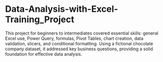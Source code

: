 # Data-Analysis-with-Excel-Training_Project
This project for beginners to intermediates covered essential skills: general Excel use, Power Query, formulas, Pivot Tables, chart creation, data validation, slicers, and conditional formatting. Using a fictional chocolate company dataset, it addressed key business questions, providing a solid foundation for effective data analysis.
